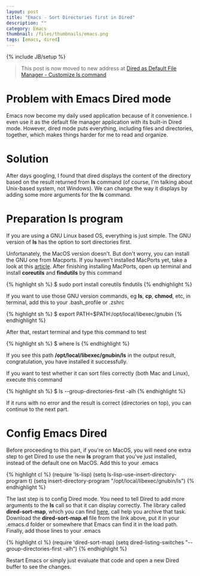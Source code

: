 ```yaml
---
layout: post
title: "Emacs - Sort Directories first in Dired"
description: ""
category: Emacs
thumbnail: /files/thumbnails/emacs.png
tags: [emacs, dired]
---
```

{% include JB/setup %}

> This post is now moved to new address at [Dired as Default File Manager - Customize ls command](/2013/04/25/dired-as-default-file-manager-5-customize-ls-command/)

# Problem with Emacs Dired mode

Emacs now become my daily used application because of it convenience. I even use
it as the default file manager application with its built-in Dired mode.
However, dired mode puts everything, including files and directories, together,
which makes things harder for me to read and organize.

# Solution

After days googling, I found that dired displays the content of the directory
based on the result returned from **ls** command (of course, I'm talking about
Unix-based system, not Windows). We can change the way it displays by adding
some more arguments for the **ls** command.

# Preparation ls program

If you are using a GNU Linux based OS, everything is just simple. The GNU
version of **ls** has the option to sort directories first.

Unfortanately, the MacOS version doesn't. But don't worry, you can install the
GNU one from Macports. If you haven't installed MacPorts yet, take a look at this
[article](/2013/01/01/macports-the-macos-package-manager/). After finishing
installing MacPorts, open up terminal and install **coreutils** and
**findutils** by this command

{% highlight sh %}
$ sudo port install coreutils findutils
{% endhighlight %}

If you want to use those GNU version commands, eg **ls**, **cp**, **chmod**,
etc, in terminal, add this to your .bash_profile or .zshrc

{% highlight sh %}
$ export PATH=$PATH:/opt/local/libexec/gnubin
{% endhighlight %}

After that, restart terminal and type this command to test

{% highlight sh %}
$ where ls
{% endhighlight %}

If you see this path **/opt/local/libexec/gnubin/ls** in the output result,
congratulation, you have installed it successfully.

If you want to test whether it can sort files correctly (both Mac and Linux),
execute this command

{% highlight sh %}
$ ls --group-directories-first -alh
{% endhighlight %}

If it runs with no error and the result is correct (directories on top), you can
continue to the next part.

# Config Emacs Dired

Before proceeding to this part, if you're on MacOS, you will need one extra step
to get Dired to use the new **ls** program that you've just installed,
instead of the default one on MacOS. Add this to your .emacs

{% highlight cl %}
(require 'ls-lisp)
(setq ls-lisp-use-insert-directory-program t)
(setq insert-directory-program "/opt/local/libexec/gnubin/ls")
{% endhighlight %}

The last step is to config Dired mode. You need to tell Dired to add more
arguments to the **ls** call so that it can display correctly. The library
called **dired-sort-map**, which you can find
[here](http://emacswiki.org/emacs/dired-sort-map.el), call help you archive that
task. Download the **dired-sort-map.el** file from the link above, put it in
your .emacs.d folder or somewhere that Emacs can find it in the load path.
Finally, add those lines to your .emacs

{% highlight cl %}
(require 'dired-sort-map)
(setq dired-listing-switches "--group-directories-first -alh")
{% endhighlight %}

Restart Emacs or simply just evaluate that code and open a new Dired buffer to
see the changes.
